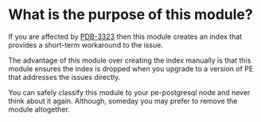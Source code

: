 # What is the purpose of this module?

If you are affected by [PDB-3323](https://tickets.puppetlabs.com/browse/PDB-3323) then this module
creates an index that provides a short-term workaround to the issue.

The advantage of this module over creating the index manually is that this module
ensures the index is dropped when you upgrade to a version of PE that addresses
the issues directly.

You can safely classify this module to your pe-postgresql node and never think
about it again.  Although, someday you may prefer to remove the module altogether.
